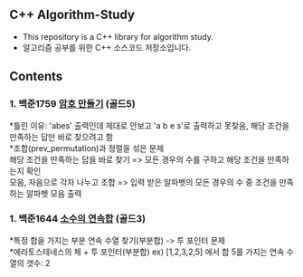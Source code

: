 ## C++ Algorithm-Study

* This repository is a C++ library for algorithm study.
* 알고리즘 공부를 위한 C++ 소스코드 저장소입니다.

## Contents

### 1. 백준1759 [암호 만들기](https://www.acmicpc.net/problem/1759) (골드5)
*틀린 이유: 'abes' 출력인데 제대로 안보고 'a b e s'로 출력하고 못찾음, 해당 조건을 만족하는 답만 바로 찾으려고 함  
*조합(prev_permutation)과 정렬을 섞은 문제  
해당 조건을 만족하는 답을 바로 찾기 => 모든 경우의 수를 구하고 해당 조건을 만족하는지 확인  
모음, 자음으로 각자 나누고 조합 => 입력 받은 알파벳의 모든 경우의 수 중 조건을 만족하는 알파벳 모음 출력

### 1. 백준1644 [소수의 연속합](https://www.acmicpc.net/problem/1644) (골드3)
*특정 합을 가지는 부분 연속 수열 찾기(부분합)  -> 투 포인터 문제  
*에라토스테네스의 체 + 투 포인터(부분합)
ex) [1,2,3,2,5] 에서 합 5를 가지는 연속 수열의 갯수: 2

